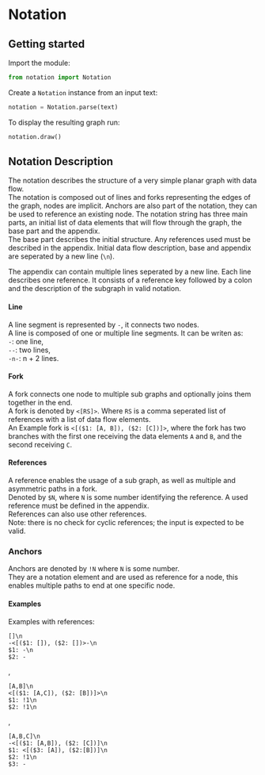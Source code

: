 # Notation

## Getting started

Import the module:
```python
from notation import Notation
```

Create a ```Notation``` instance from an input text:
```python
notation = Notation.parse(text)
```

To display the resulting graph run:
```python
notation.draw()
```

## Notation Description
The notation describes the structure of a very simple planar graph with data flow.  
The notation is composed out of lines and forks representing the edges of the graph, nodes are implicit.
Anchors are also part of the notation, they can be used to reference an existing node.
The notation string has three main parts, an initial list of data elements that will flow through the graph, 
the base part and the appendix.  
The base part describes the initial structure. 
Any references used must be described in the appendix.
Initial data flow description, base and appendix are seperated by a new line (```\n```).

The appendix can contain multiple lines seperated by a new line.
Each line describes one reference. 
It consists of a reference key followed by a colon and the description of the subgraph in valid notation.


#### Line
A line segment is represented by ```-```, it connects two nodes.  
A line is composed of one or multiple line segments. It can be writen as:  
```-```: one line,  
```--```: two lines,  
```-n-```: n + 2 lines.

#### Fork
A fork connects one node to multiple sub graphs and optionally joins them together in the end.  
A fork is denoted by ```<[RS]>```. Where ```RS``` is a comma seperated list of references 
with a list of data flow elements.  
An Example fork is ```<[($1: [A, B]), ($2: [C])]>```, where the fork has two branches with the first one receiving 
the data elements ```A``` and ```B```, and the second receiving ```C```.

#### References
A reference enables the usage of a sub graph, as well as multiple and asymmetric paths in a fork.  
Denoted by ```$N```, where ```N``` is some number identifying the reference. 
A used reference must be defined in the appendix.  
References can also use other references.  
Note: there is no check for cyclic references; the input is expected to be valid.

### Anchors
Anchors are denoted by ```!N``` where ```N``` is some number.  
They are a notation element and are used as reference for a node, 
this enables multiple paths to end at one specific node.

#### Examples

Examples with references:  
```
[]\n
-<[($1: []), ($2: [])>-\n
$1: -\n
$2: -
```
,  

```
[A,B]\n
<[($1: [A,C]), ($2: [B])]>\n
$1: !1\n
$2: !1\n
```
,
```
[A,B,C]\n
-<[($1: [A,B]), ($2: [C])]\n
$1: <[($3: [A]), ($2:[B])]\n
$2: !1\n
$3: -
```